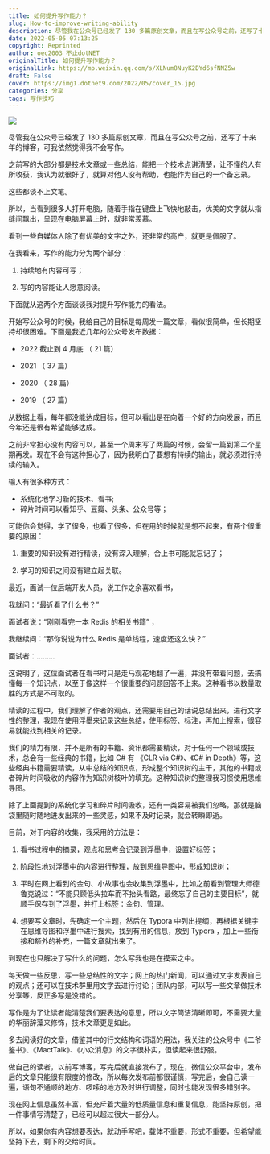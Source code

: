 ```yaml
---
title: 如何提升写作能力？
slug: How-to-improve-writing-ability
description: 尽管我在公众号已经发了 130 多篇原创文章，而且在写公众号之前，还写了十来年的博客，可我依然觉得我不会写作。
date: 2022-05-05 07:13:25
copyright: Reprinted
author: oec2003 不止dotNET
originalTitle: 如何提升写作能力？
originalLink: https://mp.weixin.qq.com/s/XLNum8NuyK2DYd6sfNNZ5w
draft: False
cover: https://img1.dotnet9.com/2022/05/cover_15.jpg
categories: 分享
tags: 写作技巧
---
```


![](https://img1.dotnet9.com/2022/05/cover_15.jpg)

尽管我在公众号已经发了 130 多篇原创文章，而且在写公众号之前，还写了十来年的博客，可我依然觉得我不会写作。

之前写的大部分都是技术文章或一些总结，能把一个技术点讲清楚，让不懂的人有所收获，我认为就很好了，就算对他人没有帮助，也能作为自己的一个备忘录。

这些都谈不上文笔。

所以，当看到很多人打开电脑，随着手指在键盘上飞快地敲击，优美的文字就从指缝间飘出，呈现在电脑屏幕上时，就非常羡慕。

看到一些自媒体人除了有优美的文字之外，还非常的高产，就更是佩服了。

在我看来，写作的能力分为两个部分：

1. 持续地有内容可写；

2. 写的内容能让人愿意阅读。

下面就从这两个方面谈谈我对提升写作能力的看法。

开始写公众号的时候，我给自己的目标是每周发一篇文章，看似很简单，但长期坚持却很困难。下面是我近几年的公众号发布数据：

- 2022 截止到 4 月底 （ 21 篇）

- 2021 （ 37 篇）

- 2020 （ 28 篇）

- 2019 （ 27 篇）

从数据上看，每年都没能达成目标，但可以看出是在向着一个好的方向发展，而且今年还是很有希望能够达成。

之前非常担心没有内容可以，甚至一个周末写了两篇的时候，会留一篇到第二个星期再发。现在不会有这种担心了，因为我明白了要想有持续的输出，就必须进行持续的输入。

输入有很多种方式：

- 系统化地学习新的技术、看书;
- 碎片时间可以看知乎、豆瓣、头条、公众号等；

可能你会觉得，学了很多，也看了很多，但在用的时候就是想不起来，有两个很重要的原因：

1. 重要的知识没有进行精读，没有深入理解，合上书可能就忘记了；

2. 学习的知识之间没有建立起关联。

最近，面试一位后端开发人员，说工作之余喜欢看书，

我就问：“最近看了什么书？”

面试者说：“刚刚看完一本 Redis 的相关书籍” ，

我继续问：“那你说说为什么 Redis 是单线程，速度还这么快？”

面试者：.........

这说明了，这位面试者在看书时只是走马观花地翻了一遍，并没有带着问题，去搞懂每一个知识点，以至于像这样一个很重要的问题回答不上来。这种看书以数量取胜的方式是不可取的。

精读的过程中，我们理解了作者的观点，还需要用自己的话说总结出来，进行文字性的整理，我现在使用浮墨来记录这些总结，使用标签、标注，再加上搜索，很容易就能找到相关的记录。

我们的精力有限，并不是所有的书籍、资讯都需要精读，对于任何一个领域或技术，总会有一些经典的书籍，比如 C# 有 《CLR via C#》、《C# in Depth》等，这些经典书籍需要精读，从中总结的知识点，形成整个知识树的主干，其他的书籍或者碎片时间吸收的内容作为知识树枝叶的填充。这种知识树的整理我习惯使用思维导图。

除了上面提到的系统化学习和碎片时间吸收，还有一类容易被我们忽略，那就是脑袋里随时随地迸发出来的一些灵感，如果不及时记录，就会转瞬即逝。

目前，对于内容的收集，我采用的方法是：

1. 看书过程中的摘录，观点和思考会记录到浮墨中，设置好标签；

2. 阶段性地对浮墨中的内容进行整理，放到思维导图中，形成知识树；

3. 平时在网上看到的金句、小故事也会收集到浮墨中，比如之前看到管理大师德鲁克说过：“不能只顾低头拉车而不抬头看路，最终忘了自己的主要目标”，就顺手保存到了浮墨，并打上标签：金句、管理。

4. 想要写文章时，先确定一个主题，然后在 Typora 中列出提纲，再根据关键字在思维导图和浮墨中进行搜索，找到有用的信息，放到 Typora ，加上一些衔接和额外的补充，一篇文章就出来了。

到现在也只解决了写什么的问题，怎么写我也是在摸索之中。

每天做一些反思，写一些总结性的文字；网上的热门新闻，可以通过文字发表自己的观点；还可以在技术群里用文字去进行讨论；团队内部，可以写一些文章做技术分享等，反正多写是没错的。

写作是为了让读者能清楚我们要表达的意思，所以文字简洁清晰即可，不需要大量的华丽辞藻来修饰，技术文章更是如此。

多去阅读好的文章，借鉴其中的行文结构和词语的用法，我关注的公众号中《二爷鉴书》、《MactTalk》、《小众消息》的文字很朴实，但读起来很舒服。

做自己的读者，以前写博客，写完后就直接发布了，现在，微信公众平台中，发布后的文章只能很有限度的修改，所以每次发布前都很谨慎，写完后，会自己读一遍，语句不通顺的地方、啰嗦的地方及时进行调整，同时也能发现很多错别字。

现在网上信息虽然丰富，但充斥着大量的低质量信息和重复信息，能坚持原创，把一件事情写清楚了，已经可以超过很大一部分人。

所以，如果你有内容想要表达，就动手写吧，载体不重要，形式不重要，但希望能坚持下去，剩下的交给时间。
